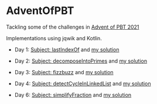 # AdventOfPBT

Tackling some of the challenges in [Advent of PBT 2021](https://dev.to/dubzzz/advent-of-pbt-2021-13ee)

Implementations using jqwik and Kotlin.

- Day 1: [Subject: lastIndexOf](https://dev.to/dubzzz/advent-of-pbt-2021-day-1-3jnm) 
  and [my solution](./src/test/kotlin/adventOfPBT/day1)

- Day 2: [Subject: decomposeIntoPrimes](https://dev.to/dubzzz/advent-of-pbt-2021-day-2-4gmg)
  and [my solution](./src/test/kotlin/adventOfPBT/day2)

- Day 3: [Subject: fizzbuzz](https://dev.to/dubzzz/advent-of-pbt-2021-day-3-4mac)
  and [my solution](./src/test/kotlin/adventOfPBT/day3)

- Day 4: [Subject: detectCycleInLinkedList](https://dev.to/dubzzz/advent-of-pbt-2021-day-4-3m6g)
  and [my solution](./src/test/kotlin/adventOfPBT/day4)

- Day 6: [Subject: simplifyFraction](https://dev.to/dubzzz/advent-of-pbt-2021-day-6-4lpo)
  and [my solution](./src/test/kotlin/adventOfPBT/day6)
